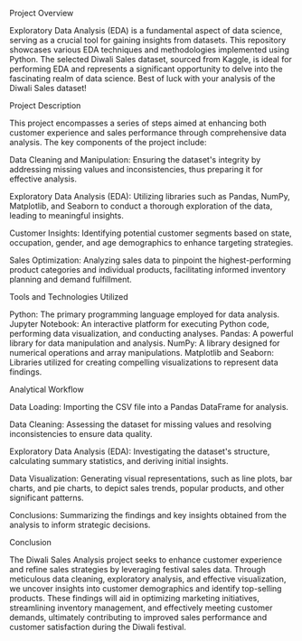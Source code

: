 Project Overview

Exploratory Data Analysis (EDA) is a fundamental aspect of data science, serving as a crucial tool for gaining insights from datasets. This repository showcases various EDA techniques and methodologies implemented using Python. The selected Diwali Sales dataset, sourced from Kaggle, is ideal for performing EDA and represents a significant opportunity to delve into the fascinating realm of data science. Best of luck with your analysis of the Diwali Sales dataset!

Project Description

This project encompasses a series of steps aimed at enhancing both customer experience and sales performance through comprehensive data analysis. The key components of the project include:

Data Cleaning and Manipulation: Ensuring the dataset's integrity by addressing missing values and inconsistencies, thus preparing it for effective analysis.

Exploratory Data Analysis (EDA): Utilizing libraries such as Pandas, NumPy, Matplotlib, and Seaborn to conduct a thorough exploration of the data, leading to meaningful insights.

Customer Insights: Identifying potential customer segments based on state, occupation, gender, and age demographics to enhance targeting strategies.

Sales Optimization: Analyzing sales data to pinpoint the highest-performing product categories and individual products, facilitating informed inventory planning and demand fulfillment.

Tools and Technologies Utilized

Python: The primary programming language employed for data analysis.
Jupyter Notebook: An interactive platform for executing Python code, performing data visualization, and conducting analyses.
Pandas: A powerful library for data manipulation and analysis.
NumPy: A library designed for numerical operations and array manipulations.
Matplotlib and Seaborn: Libraries utilized for creating compelling visualizations to represent data findings.

Analytical Workflow

Data Loading: Importing the CSV file into a Pandas DataFrame for analysis.

Data Cleaning: Assessing the dataset for missing values and resolving inconsistencies to ensure data quality.

Exploratory Data Analysis (EDA): Investigating the dataset's structure, calculating summary statistics, and deriving initial insights.

Data Visualization: Generating visual representations, such as line plots, bar charts, and pie charts, to depict sales trends, popular products, and other significant patterns.

Conclusions: Summarizing the findings and key insights obtained from the analysis to inform strategic decisions.

Conclusion

The Diwali Sales Analysis project seeks to enhance customer experience and refine sales strategies by leveraging festival sales data. Through meticulous data cleaning, exploratory analysis, and effective visualization, we uncover insights into customer demographics and identify top-selling products. These findings will aid in optimizing marketing initiatives, streamlining inventory management, and effectively meeting customer demands, ultimately contributing to improved sales performance and customer satisfaction during the Diwali festival.

